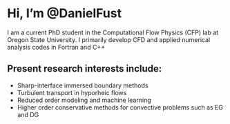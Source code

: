 # Hi, I’m @DanielFust
I am a current PhD student in the Computational Flow Physics (CFP) lab at Oregon State University. I primarily develop CFD and applied numerical analysis codes in Fortran and C++

## Present research interests include:
- Sharp-interface immersed boundary methods
- Turbulent transport in hyporheic flows
- Reduced order modeling and machine learning
- Higher order conservative methods for convective problems such as EG and DG
